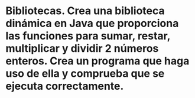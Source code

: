 # Bibliotecas. Crea una biblioteca dinámica en Java que proporciona las funciones para sumar, restar, multiplicar y dividir 2 números enteros. Crea un programa que haga uso de ella y comprueba que se ejecuta correctamente.